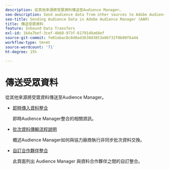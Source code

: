 ```yaml
---
description: 從其他來源將受眾資料傳送至Audience Manager。
seo-description: Send audience data from other sources to Adobe Audience Manager (AAM).
seo-title: Sending Audience Data in Adobe Audience Manager (AAM)
title: 傳送受眾資料
feature: Inbound Data Transfers
exl-id: 164a7bef-3cef-4b68-973f-6179149a68ef
source-git-commit: fe01ebac8c0d0ad3630d3853e0bf32f0b00f6a44
workflow-type: tm+mt
source-wordcount: '71'
ht-degree: 15%

---
```


# 傳送受眾資料

從其他來源將受眾資料傳送至Audience Manager。

* [即時傳入資料整合](/help/using/integration/sending-audience-data/real-time-data-integration/real-time-tech-specs.md)

  即時Audience Manager整合的相關資訊。

* [批次資料傳輸流程說明](/help/using/integration/sending-audience-data/batch-data-transfer-explained/batch-data-transfer-explained.md)

  概述Audience Manager如何與協力廠商執行非同步批次資料交換。

* [自訂合作夥伴整合](/help/using/integration/sending-audience-data/custom-partner-integrations.md)

  此頁面列出 Audience Manager 與資料合作夥伴之間的自訂整合。
